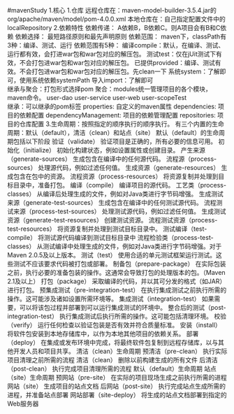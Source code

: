 #mavenStudy
1.核心
    1.仓库
        远程仓库在：maven-model-builder-3.5.4.jar的org/apache/maven/model/pom-4.0.0.xml
        本地仓库在：自己指定配置文件中的localRepository
    2.依赖特性
        依赖传递：
            A依赖B，B依赖C。则A项目会有B和C依赖
        依赖选择：
            最短路径原则和最先声明原则
        依赖范围： 
            maven下，classPath有3种：编译、测试、运行
            依赖范围有5种：
                编译compile：默认，在编译、测试、运行都有效，会打进war包和war包对应的解压包。
                测试test：仅在jUit测试下有效，不会打包进war包和war包对应的解压包。
                已提供provided：编译、测试有效。不会打包进war包和war包对应的解压包。先clean一下
                系统system：了解即可，使用系统依赖systemPath
                导入import：了解即可  
        继承与聚合：打包形式选择pom
            聚合：modules统一管理项目的各个模块，maven命令。
                <modules>
                    <module>user-dao</module>
                    <module>user-service</module>
                    <module>user-web</module>
                    <module>user-scopeTest</module>
                </modules>    
            继承：可以继承的pom标签
                properties: 自定义的maven属性
                dependencies: 项目的依赖配置
                dependencyManagement: 项目的依赖管理配置
                repositories: 项目的仓库配置 
    3.生命周期：按照指定的顺序执行的顺序执行。
        有三个内置的生命周期：默认（default），清洁（clean）和站点（site）
        默认（default）的生命周期包括以下阶段
           验证（validate）	验证项目是正确的，所有必要的信息可用。
           初始化（initialize）	初始化构建状态，例如设置属性或创建目录。
           产生来源（generate-sources）	生成包含在编译中的任何源代码。
           流程源（process-sources）	处理源代码，例如过滤任何值。
           生成资源（generate-resources）	生成包含在包中的资源。
           流程资源（process-resources）	将资源复制并处理到目标目录中，准备打包。
           编译（compile）	编译项目的源代码。
           工艺类（process-classes）	从编译后处理生成的文件，例如对Java类进行字节码增强。
           生成测试来源（generate-test-sources）	生成包含在编译中的任何测试源代码。
           流程测试来源（process-test-sources）	处理测试源代码，例如过滤任何值。
           生成测试资源（generate-test-resources）	创建测试资源。
           流程测试资源（process-test-resources）	将资源复制并处理到测试目标目录中。
           测试编译（test-compile）	将测试源代码编译到测试目标目录中
           流程检验类（process-test-classes）	从测试编译中处理生成的文件，例如对Java类进行字节码增强。对于Maven 2.0.5及以上版本。
           测试（test）	使用合适的单元测试框架运行测试。这些测试不应该要求代码被打包或部署。
           制备包（prepare-package）	在实际包装之前，执行必要的准备包装的操作。这通常会导致打包的处理版本的包。（Maven 2.1及以上）
           打包（package）	采取编译的代码，并以其可分发的格式（如JAR）进行打包。
           预集成测试（pre-integration-test）	在执行集成测试之前执行所需的操作。这可能涉及诸如设置所需环境等。
           集成测试（integration-test）	如果需要，可以将该包过程并部署到可以运行集成测试的环境中。
           整合后的测试（post-integration-test）	执行集成测试后执行所需的操作。这可能包括清理环境。
           校验（verify）	运行任何检查以验证包装是否有效并符合质量标准。
           安装（install）	将软件包安装到本地存储库中，以作为本地其他项目的依赖关系。
           部署（deploy）	在集成或发布环境中完成，将最终软件包复制到远程存储库，以与其他开发人员和项目共享。
        清洁（clean）生命周期
            预清洁（pre-clean）	执行实际项目清理之前所需的流程
            清洁（clean）	删除以前构建生成的所有文件
            后清洁（post-clean）	执行完成项目清理所需的流程
            默认（default）生命周期
        站点（site）生命周期
            预网站（pre-site）	在实际的项目现场生成之前执行所需的进程
            网站（site）	生成项目的站点文档
            后网站（post-site）	执行完成站点生成所需的进程，并准备站点部署
            网站部署（site-deploy）	将生成的站点文档部署到指定的Web服务器  